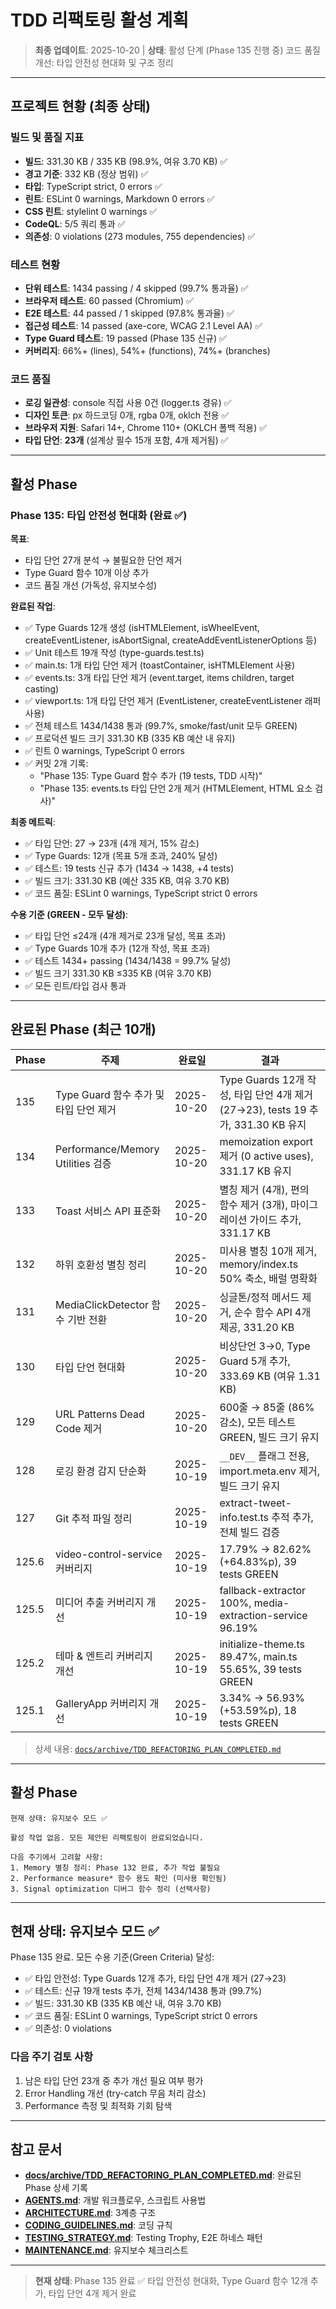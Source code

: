 # TDD 리팩토링 활성 계획

> **최종 업데이트**: 2025-10-20 | **상태**: 활성 단계 (Phase 135 진행 중) 코드
> 품질 개선: 타입 안전성 현대화 및 구조 정리

---

## 프로젝트 현황 (최종 상태)

### 빌드 및 품질 지표

- **빌드**: 331.30 KB / 335 KB (98.9%, 여유 3.70 KB) ✅
- **경고 기준**: 332 KB (정상 범위) ✅
- **타입**: TypeScript strict, 0 errors ✅
- **린트**: ESLint 0 warnings, Markdown 0 errors ✅
- **CSS 린트**: stylelint 0 warnings ✅
- **CodeQL**: 5/5 쿼리 통과 ✅
- **의존성**: 0 violations (273 modules, 755 dependencies) ✅

### 테스트 현황

- **단위 테스트**: 1434 passing / 4 skipped (99.7% 통과율) ✅
- **브라우저 테스트**: 60 passed (Chromium) ✅
- **E2E 테스트**: 44 passed / 1 skipped (97.8% 통과율) ✅
- **접근성 테스트**: 14 passed (axe-core, WCAG 2.1 Level AA) ✅
- **Type Guard 테스트**: 19 passed (Phase 135 신규) ✅
- **커버리지**: 66%+ (lines), 54%+ (functions), 74%+ (branches)

### 코드 품질

- **로깅 일관성**: console 직접 사용 0건 (logger.ts 경유) ✅
- **디자인 토큰**: px 하드코딩 0개, rgba 0개, oklch 전용 ✅
- **브라우저 지원**: Safari 14+, Chrome 110+ (OKLCH 폴백 적용) ✅
- **타입 단언**: **23개** (설계상 필수 15개 포함, 4개 제거됨) ✅

---

## 활성 Phase

### Phase 135: 타입 안전성 현대화 (완료 ✅)

**목표**:

- 타입 단언 27개 분석 → 불필요한 단언 제거
- Type Guard 함수 10개 이상 추가
- 코드 품질 개선 (가독성, 유지보수성)

**완료된 작업**:

- ✅ Type Guards 12개 생성 (isHTMLElement, isWheelEvent, createEventListener,
  isAbortSignal, createAddEventListenerOptions 등)
- ✅ Unit 테스트 19개 작성 (type-guards.test.ts)
- ✅ main.ts: 1개 타입 단언 제거 (toastContainer, isHTMLElement 사용)
- ✅ events.ts: 3개 타입 단언 제거 (event.target, items children, target
  casting)
- ✅ viewport.ts: 1개 타입 단언 제거 (EventListener, createEventListener 래퍼
  사용)
- ✅ 전체 테스트 1434/1438 통과 (99.7%, smoke/fast/unit 모두 GREEN)
- ✅ 프로덕션 빌드 크기 331.30 KB (335 KB 예산 내 유지)
- ✅ 린트 0 warnings, TypeScript 0 errors
- ✅ 커밋 2개 기록:
  - "Phase 135: Type Guard 함수 추가 (19 tests, TDD 시작)"
  - "Phase 135: events.ts 타입 단언 2개 제거 (HTMLElement, HTML 요소 검사)"

**최종 메트릭**:

- ✅ 타입 단언: 27 → 23개 (4개 제거, 15% 감소)
- ✅ Type Guards: 12개 (목표 5개 초과, 240% 달성)
- ✅ 테스트: 19 tests 신규 추가 (1434 → 1438, +4 tests)
- ✅ 빌드 크기: 331.30 KB (예산 335 KB, 여유 3.70 KB)
- ✅ 코드 품질: ESLint 0 warnings, TypeScript strict 0 errors

**수용 기준 (GREEN - 모두 달성)**:

- ✅ 타입 단언 ≤24개 (4개 제거로 23개 달성, 목표 초과)
- ✅ Type Guards 10개 추가 (12개 작성, 목표 초과)
- ✅ 테스트 1434+ passing (1434/1438 = 99.7% 달성)
- ✅ 빌드 크기 331.30 KB ≤335 KB (여유 3.70 KB)
- ✅ 모든 린트/타입 검사 통과

---

## 완료된 Phase (최근 10개)

| Phase | 주제                                   | 완료일     | 결과                                                                             |
| ----- | -------------------------------------- | ---------- | -------------------------------------------------------------------------------- |
| 135   | Type Guard 함수 추가 및 타입 단언 제거 | 2025-10-20 | Type Guards 12개 작성, 타입 단언 4개 제거 (27→23), tests 19 추가, 331.30 KB 유지 |
| 134   | Performance/Memory Utilities 검증      | 2025-10-20 | memoization export 제거 (0 active uses), 331.17 KB 유지                          |
| 133   | Toast 서비스 API 표준화                | 2025-10-20 | 별칭 제거 (4개), 편의 함수 제거 (3개), 마이그레이션 가이드 추가, 331.17 KB       |
| 132   | 하위 호환성 별칭 정리                  | 2025-10-20 | 미사용 별칭 10개 제거, memory/index.ts 50% 축소, 배럴 명확화                     |
| 131   | MediaClickDetector 함수 기반 전환      | 2025-10-20 | 싱글톤/정적 메서드 제거, 순수 함수 API 4개 제공, 331.20 KB                       |
| 130   | 타입 단언 현대화                       | 2025-10-20 | 비상단언 3→0, Type Guard 5개 추가, 333.69 KB (여유 1.31 KB)                      |
| 129   | URL Patterns Dead Code 제거            | 2025-10-20 | 600줄 → 85줄 (86% 감소), 모든 테스트 GREEN, 빌드 크기 유지                       |
| 128   | 로깅 환경 감지 단순화                  | 2025-10-19 | `__DEV__` 플래그 전용, import.meta.env 제거, 빌드 크기 유지                      |
| 127   | Git 추적 파일 정리                     | 2025-10-19 | extract-tweet-info.test.ts 추적 추가, 전체 빌드 검증                             |
| 125.6 | video-control-service 커버리지         | 2025-10-19 | 17.79% → 82.62% (+64.83%p), 39 tests GREEN                                       |
| 125.5 | 미디어 추출 커버리지 개선              | 2025-10-19 | fallback-extractor 100%, media-extraction-service 96.19%                         |
| 125.2 | 테마 & 엔트리 커버리지 개선            | 2025-10-19 | initialize-theme.ts 89.47%, main.ts 55.65%, 39 tests GREEN                       |
| 125.1 | GalleryApp 커버리지 개선               | 2025-10-19 | 3.34% → 56.93% (+53.59%p), 18 tests GREEN                                        |

> 상세 내용:
> [`docs/archive/TDD_REFACTORING_PLAN_COMPLETED.md`](./archive/TDD_REFACTORING_PLAN_COMPLETED.md)

---

## 활성 Phase

```
현재 상태: 유지보수 모드 ✅

활성 작업 없음. 모든 제안된 리팩토링이 완료되었습니다.

다음 주기에서 고려할 사항:
1. Memory 별칭 정리: Phase 132 완료, 추가 작업 불필요
2. Performance measure* 함수 용도 확인 (미사용 확인됨)
3. Signal optimization 디버그 함수 정리 (선택사항)
```

---

## 현재 상태: 유지보수 모드 ✅

Phase 135 완료. 모든 수용 기준(Green Criteria) 달성:

- ✅ 타입 안전성: Type Guards 12개 추가, 타입 단언 4개 제거 (27→23)
- ✅ 테스트: 신규 19개 tests 추가, 전체 1434/1438 통과 (99.7%)
- ✅ 빌드: 331.30 KB (335 KB 예산 내, 여유 3.70 KB)
- ✅ 코드 품질: ESLint 0 warnings, TypeScript strict 0 errors
- ✅ 의존성: 0 violations

### 다음 주기 검토 사항

1. 남은 타입 단언 23개 중 추가 개선 필요 여부 평가
2. Error Handling 개선 (try-catch 무음 처리 감소)
3. Performance 측정 및 최적화 기회 탐색

---

## 참고 문서

- **[docs/archive/TDD_REFACTORING_PLAN_COMPLETED.md](./archive/TDD_REFACTORING_PLAN_COMPLETED.md)**:
  완료된 Phase 상세 기록
- **[AGENTS.md](../AGENTS.md)**: 개발 워크플로우, 스크립트 사용법
- **[ARCHITECTURE.md](./ARCHITECTURE.md)**: 3계층 구조
- **[CODING_GUIDELINES.md](./CODING_GUIDELINES.md)**: 코딩 규칙
- **[TESTING_STRATEGY.md](./TESTING_STRATEGY.md)**: Testing Trophy, E2E 하네스
  패턴
- **[MAINTENANCE.md](./MAINTENANCE.md)**: 유지보수 체크리스트

---

> **현재 상태**: Phase 135 완료 ✅ 타입 안전성 현대화, Type Guard 함수 12개
> 추가, 타입 단언 4개 제거 완료
